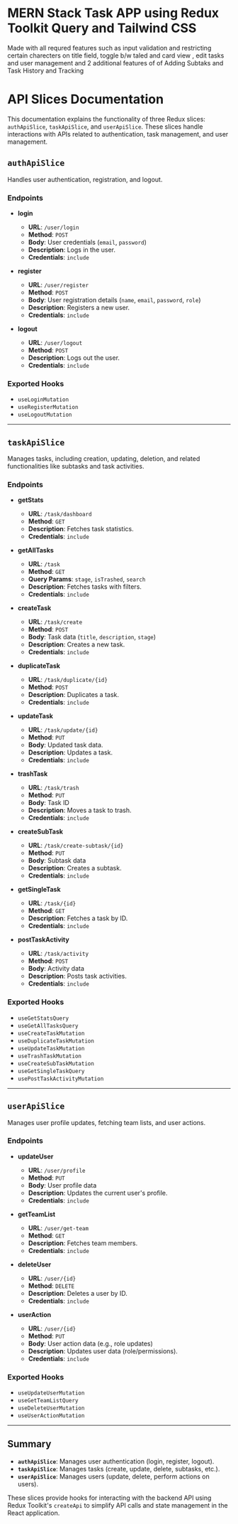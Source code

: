 # MERN Stack Task APP using Redux Toolkit Query and Tailwind CSS 

Made with all requred features such as input validation and restricting certain charecters on title field, toggle b/w taled and card view , edit tasks and user management and 2 additional features of of Adding Subtaks and Task History and Tracking 


# API Slices Documentation

This documentation explains the functionality of three Redux slices: `authApiSlice`, `taskApiSlice`, and `userApiSlice`. These slices handle interactions with APIs related to authentication, task management, and user management.

## `authApiSlice`

Handles user authentication, registration, and logout.

### Endpoints

- **login**
  - **URL**: `/user/login`
  - **Method**: `POST`
  - **Body**: User credentials (`email`, `password`)
  - **Description**: Logs in the user.
  - **Credentials**: `include`
  
- **register**
  - **URL**: `/user/register`
  - **Method**: `POST`
  - **Body**: User registration details (`name`, `email`, `password`, `role`)
  - **Description**: Registers a new user.
  - **Credentials**: `include`
  
- **logout**
  - **URL**: `/user/logout`
  - **Method**: `POST`
  - **Description**: Logs out the user.
  - **Credentials**: `include`

### Exported Hooks
- `useLoginMutation`
- `useRegisterMutation`
- `useLogoutMutation`

---

## `taskApiSlice`

Manages tasks, including creation, updating, deletion, and related functionalities like subtasks and task activities.

### Endpoints

- **getStats**
  - **URL**: `/task/dashboard`
  - **Method**: `GET`
  - **Description**: Fetches task statistics.
  - **Credentials**: `include`

- **getAllTasks**
  - **URL**: `/task`
  - **Method**: `GET`
  - **Query Params**: `stage`, `isTrashed`, `search`
  - **Description**: Fetches tasks with filters.
  - **Credentials**: `include`

- **createTask**
  - **URL**: `/task/create`
  - **Method**: `POST`
  - **Body**: Task data (`title`, `description`, `stage`)
  - **Description**: Creates a new task.
  - **Credentials**: `include`

- **duplicateTask**
  - **URL**: `/task/duplicate/{id}`
  - **Method**: `POST`
  - **Description**: Duplicates a task.
  - **Credentials**: `include`

- **updateTask**
  - **URL**: `/task/update/{id}`
  - **Method**: `PUT`
  - **Body**: Updated task data.
  - **Description**: Updates a task.
  - **Credentials**: `include`

- **trashTask**
  - **URL**: `/task/trash`
  - **Method**: `PUT`
  - **Body**: Task ID
  - **Description**: Moves a task to trash.
  - **Credentials**: `include`

- **createSubTask**
  - **URL**: `/task/create-subtask/{id}`
  - **Method**: `PUT`
  - **Body**: Subtask data
  - **Description**: Creates a subtask.
  - **Credentials**: `include`

- **getSingleTask**
  - **URL**: `/task/{id}`
  - **Method**: `GET`
  - **Description**: Fetches a task by ID.
  - **Credentials**: `include`

- **postTaskActivity**
  - **URL**: `/task/activity`
  - **Method**: `POST`
  - **Body**: Activity data
  - **Description**: Posts task activities.
  - **Credentials**: `include`

### Exported Hooks
- `useGetStatsQuery`
- `useGetAllTasksQuery`
- `useCreateTaskMutation`
- `useDuplicateTaskMutation`
- `useUpdateTaskMutation`
- `useTrashTaskMutation`
- `useCreateSubTaskMutation`
- `useGetSingleTaskQuery`
- `usePostTaskActivityMutation`

---

## `userApiSlice`

Manages user profile updates, fetching team lists, and user actions.

### Endpoints

- **updateUser**
  - **URL**: `/user/profile`
  - **Method**: `PUT`
  - **Body**: User profile data
  - **Description**: Updates the current user's profile.
  - **Credentials**: `include`

- **getTeamList**
  - **URL**: `/user/get-team`
  - **Method**: `GET`
  - **Description**: Fetches team members.
  - **Credentials**: `include`

- **deleteUser**
  - **URL**: `/user/{id}`
  - **Method**: `DELETE`
  - **Description**: Deletes a user by ID.
  - **Credentials**: `include`

- **userAction**
  - **URL**: `/user/{id}`
  - **Method**: `PUT`
  - **Body**: User action data (e.g., role updates)
  - **Description**: Updates user data (role/permissions).
  - **Credentials**: `include`

### Exported Hooks
- `useUpdateUserMutation`
- `useGetTeamListQuery`
- `useDeleteUserMutation`
- `useUserActionMutation`

---

## Summary

- **`authApiSlice`**: Manages user authentication (login, register, logout).
- **`taskApiSlice`**: Manages tasks (create, update, delete, subtasks, etc.).
- **`userApiSlice`**: Manages users (update, delete, perform actions on users).

These slices provide hooks for interacting with the backend API using Redux Toolkit's `createApi` to simplify API calls and state management in the React application.
